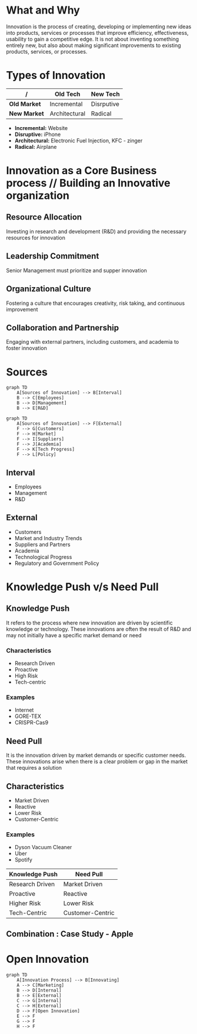 # What and Why
Innovation is the process of creating, developing or implementing new ideas into products, services or processes that improve efficiency, effectiveness, usability to gain a competitive edge.
It is not about inventing something entirely new, but also about making significant improvements to existing products, services, or processes.
# Types of Innovation

| /              | Old Tech      | New Tech   |
| -------------- | ------------- | ---------- |
| **Old Market** | Incremental   | Disrputive |
| **New Market** | Architectural | Radical    |
- **Incremental:** Website
- **Disruptive:** iPhone
- **Architectural:** Electronic Fuel Injection, KFC - zinger
- **Radical:** Airplane
# Innovation as a Core Business process // Building an Innovative organization
## Resource Allocation
Investing in research and development (R&D) and providing the necessary resources for innovation
## Leadership Commitment
Senior Management must prioritize and supper innovation
## Organizational Culture
Fostering a culture that encourages creativity, risk taking, and continuous improvement
## Collaboration and Partnership
Engaging with external partners, including customers, and academia to foster innovation
# Sources

```mermaid
graph TD
	A[Sources of Innovation] --> B[Interval]
	B --> C[Employees]
	B --> D[Management]
	B --> E[R&D]

```

```mermaid
graph TD
	A[Sources of Innovation] --> F[External]
	F --> G[Customers]
	F --> H[Market]
	F --> I[Suppliers]
	F --> J[Academia]
	F --> K[Tech Progress]
	F --> L[Policy]
```

## Interval
- Employees
- Management
- R&D
## External
- Customers
- Market and Industry Trends
- Suppliers and Partners
- Academia
- Technological Progress
- Regulatory and Government Policy

# Knowledge Push v/s Need Pull

## Knowledge Push
It refers to the process where new innovation are driven by scientific knowledge or technology.
These innovations are often the result of R&D and may not initially have a specific market demand or need

### Characteristics
- Research Driven
- Proactive
- High Risk
- Tech-centric

### Examples
- Internet
- GORE-TEX
- CRISPR-Cas9

## Need Pull
It is the innovation driven by market demands or specific customer needs. These innovations arise when there is a clear problem or gap in the market that requires a solution
## Characteristics
- Market Driven
- Reactive
- Lower Risk
- Customer-Centric
### Examples
- Dyson Vacuum Cleaner
- Uber
- Spotify

| Knowledge Push  | Need Pull        |
| --------------- | ---------------- |
| Research Driven | Market Driven    |
| Proactive       | Reactive         |
| Higher Risk     | Lower Risk       |
| Tech-Centric    | Customer-Centric |
## Combination : Case Study - Apple


# Open Innovation

```mermaid
graph TD
	A[Innovation Process] --> B[Innovating]
	A --> C[Marketing]
	B --> D[Internal]
	B --> E[External]
	C --> G[Internal]
	C --> H[External]
	D --> F[Open Innovation]
	E --> F
	G --> F
	H --> F
```


